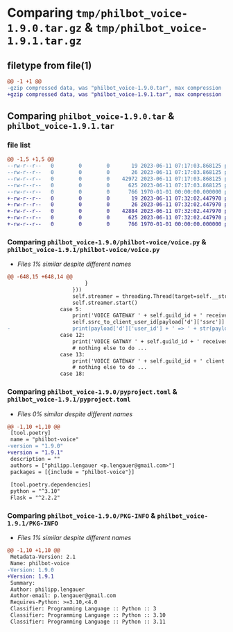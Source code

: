 # Comparing `tmp/philbot_voice-1.9.0.tar.gz` & `tmp/philbot_voice-1.9.1.tar.gz`

## filetype from file(1)

```diff
@@ -1 +1 @@
-gzip compressed data, was "philbot_voice-1.9.0.tar", max compression
+gzip compressed data, was "philbot_voice-1.9.1.tar", max compression
```

## Comparing `philbot_voice-1.9.0.tar` & `philbot_voice-1.9.1.tar`

### file list

```diff
@@ -1,5 +1,5 @@
--rw-r--r--   0        0        0       19 2023-06-11 07:17:03.868125 philbot_voice-1.9.0/philbot-voice/__init__.py
--rw-r--r--   0        0        0       26 2023-06-11 07:17:03.868125 philbot_voice-1.9.0/philbot-voice/__main__.py
--rw-r--r--   0        0        0    42972 2023-06-11 07:17:03.868125 philbot_voice-1.9.0/philbot-voice/voice.py
--rw-r--r--   0        0        0      625 2023-06-11 07:17:03.868125 philbot_voice-1.9.0/pyproject.toml
--rw-r--r--   0        0        0      766 1970-01-01 00:00:00.000000 philbot_voice-1.9.0/PKG-INFO
+-rw-r--r--   0        0        0       19 2023-06-11 07:32:02.447970 philbot_voice-1.9.1/philbot-voice/__init__.py
+-rw-r--r--   0        0        0       26 2023-06-11 07:32:02.447970 philbot_voice-1.9.1/philbot-voice/__main__.py
+-rw-r--r--   0        0        0    42884 2023-06-11 07:32:02.447970 philbot_voice-1.9.1/philbot-voice/voice.py
+-rw-r--r--   0        0        0      625 2023-06-11 07:32:02.447970 philbot_voice-1.9.1/pyproject.toml
+-rw-r--r--   0        0        0      766 1970-01-01 00:00:00.000000 philbot_voice-1.9.1/PKG-INFO
```

### Comparing `philbot_voice-1.9.0/philbot-voice/voice.py` & `philbot_voice-1.9.1/philbot-voice/voice.py`

 * *Files 1% similar despite different names*

```diff
@@ -648,15 +648,14 @@
                         }
                     }))
                     self.streamer = threading.Thread(target=self.__stream)
                     self.streamer.start()
                 case 5:
                     print('VOICE GATEWAY ' + self.guild_id + ' received speaking')
                     self.ssrc_to_client_user_id[payload['d']['ssrc']] = payload['d']['user_id']
-                    print(payload['d']['user_id'] + ' => ' + str(payload['d']['ssrc']))
                 case 12:
                     print('VOICE GATWAY ' + self.guild_id + ' received streaming')
                     # nothing else to do ...
                 case 13:
                     print('VOICE GATEWAY ' + self.guild_id + ' client disconnect')
                     # nothing else to do ...
                 case 18:
```

### Comparing `philbot_voice-1.9.0/pyproject.toml` & `philbot_voice-1.9.1/pyproject.toml`

 * *Files 0% similar despite different names*

```diff
@@ -1,10 +1,10 @@
 [tool.poetry]
 name = "philbot-voice"
-version = "1.9.0"
+version = "1.9.1"
 description = ""
 authors = ["philipp.lengauer <p.lengauer@gmail.com>"]
 packages = [{include = "philbot-voice"}]
 
 [tool.poetry.dependencies]
 python = "^3.10"
 Flask = "^2.2.2"
```

### Comparing `philbot_voice-1.9.0/PKG-INFO` & `philbot_voice-1.9.1/PKG-INFO`

 * *Files 1% similar despite different names*

```diff
@@ -1,10 +1,10 @@
 Metadata-Version: 2.1
 Name: philbot-voice
-Version: 1.9.0
+Version: 1.9.1
 Summary: 
 Author: philipp.lengauer
 Author-email: p.lengauer@gmail.com
 Requires-Python: >=3.10,<4.0
 Classifier: Programming Language :: Python :: 3
 Classifier: Programming Language :: Python :: 3.10
 Classifier: Programming Language :: Python :: 3.11
```

